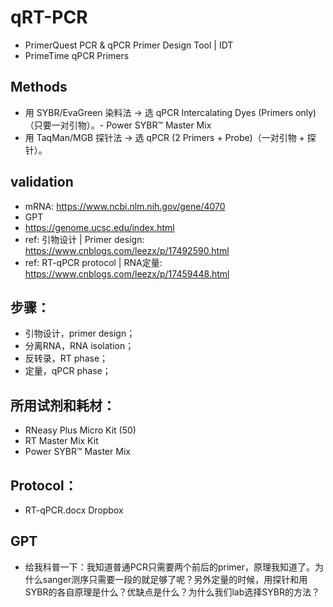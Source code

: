 
# qRT-PCR
- PrimerQuest PCR & qPCR Primer Design Tool | IDT
- PrimeTime qPCR Primers

## Methods
- 用 SYBR/EvaGreen 染料法 → 选 qPCR Intercalating Dyes (Primers only)（只要一对引物）。- Power SYBR™ Master Mix
- 用 TaqMan/MGB 探针法 → 选 qPCR (2 Primers + Probe)（一对引物 + 探针）。

## validation
- mRNA: https://www.ncbi.nlm.nih.gov/gene/4070
- GPT
- https://genome.ucsc.edu/index.html
- ref: 引物设计 | Primer design: https://www.cnblogs.com/leezx/p/17492590.html
- ref: RT-qPCR protocol | RNA定量: https://www.cnblogs.com/leezx/p/17459448.html

## 步骤：
- 引物设计，primer design；
- 分离RNA，RNA isolation；
- 反转录，RT phase；
- 定量，qPCR phase；
 

## 所用试剂和耗材：
- RNeasy Plus Micro Kit (50)
- RT Master Mix Kit
- Power SYBR™ Master Mix
 

## Protocol：
- RT-qPCR.docx Dropbox

## GPT
- 给我科普一下：我知道普通PCR只需要两个前后的primer，原理我知道了。为什么sanger测序只需要一段的就足够了呢？另外定量的时候，用探针和用SYBR的各自原理是什么？优缺点是什么？为什么我们lab选择SYBR的方法？
